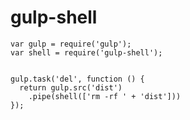 
# gulp-shell

```
var gulp = require('gulp');
var shell = require('gulp-shell');


gulp.task('del', function () {
  return gulp.src('dist')
    .pipe(shell(['rm -rf ' + 'dist']))
});
```









